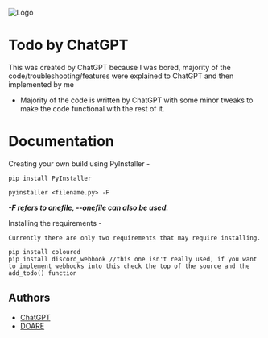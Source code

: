 
![Logo](https://i.imgur.com/crz0MOm.png)


# Todo by ChatGPT

This was created by ChatGPT because I was bored, majority of the code/troubleshooting/features were explained to ChatGPT and then implemented by me

- Majority of the code is written by ChatGPT with some minor tweaks to make the code functional with the rest of it.

# Documentation
Creating your own build using PyInstaller -
```
pip install PyInstaller
```
```
pyinstaller <filename.py> -F
```
***-F refers to onefile, --onefile can also be used.***

Installing the requirements -
```
Currently there are only two requirements that may require installing.

pip install coloured
pip install discord_webhook //this one isn't really used, if you want to implement webhooks into this check the top of the source and the add_todo() function
```

## Authors

- [ChatGPT](https://chat.openai.com/chat)
- [DOARE](https://github.com/doorholderdoare)


